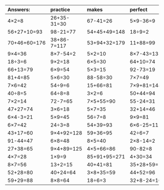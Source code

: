 | Answers: | practice | makes | perfect | ! |
| :--- | :--- | :--- | :--- | :--- |
| 4×2=8 | 26+35-31=30 | 67-41=26 | 5×9-36=9 | 37-31=6 | 
| 56+27+10=93 | 98-21=77 | 54+45+49=148 | 18÷9=2 | 64+1+88=153 | 
| 70+46+60=176 | 38+86-7=117 | 53+94+32=179 | 11+88=99 | 16÷8=2 | 
| 9×4=36 | 8×7-54=2 | 5×2=10 | 8×7-43=13 | 2×6=12 | 
| 18÷3=6 | 9×2=18 | 6×5=30 | 64+10=74 | 34+30=64 | 
| 66+13=79 | 6×9=54 | 5×3=15 | 92-73=19 | 32÷4=8 | 
| 81+4=85 | 5×6=30 | 88-58=30 | 7×7=49 | 32÷8=4 | 
| 7×6=42 | 54÷9=6 | 15+66=81 | 7×9+81=144 | 3×7+66=87 | 
| 40÷8=5 | 64÷8=8 | 3×2=6 | 50+44=94 | 51-18=33 | 
| 7×2=14 | 72-7=65 | 7×5+55=90 | 55-24=31 | 91-80=11 | 
| 47+27=74 | 3×6=18 | 5×7=35 | 32+14=46 | 5×5=25 | 
| 6×4-3=21 | 5×9=45 | 56÷7=8 | 9×9=81 | 75-53=22 | 
| 6×7=42 | 24÷3=8 | 54+39=93 | 6×6-25=11 | 7×3=21 | 
| 43+17=60 | 9×4+92=128 | 59+36=95 | 42÷6=7 | 5×9+84=129 | 
| 91-44=47 | 6×8=48 | 8×5=40 | 2×8-14=2 | 3×6-3=15 | 
| 27+38=65 | 9×4+89=125 | 4×5+66=86 | 90-82=8 | 3×4=12 | 
| 4×7=28 | 1×9=9 | 85+91+95=271 | 4+30=34 | 4×2-3=5 | 
| 8×7=56 | 13+2=15 | 40+41=81 | 35+28+59=122 | 4×3=12 | 
| 52+28=80 | 40+24=64 | 3×8+35=59 | 44+52=96 | 17+6-12=11 | 
| 59+29=88 | 8×8=64 | 18÷6=3 | 32+8-24=16 | 3×9=27 | 
